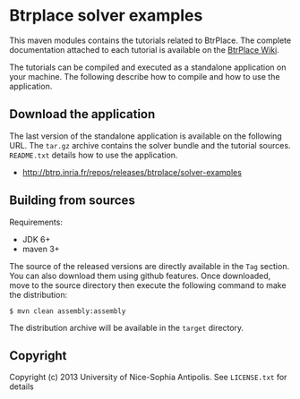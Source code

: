 # Btrplace solver examples #

This maven modules contains the tutorials related to BtrPlace.
The complete documentation attached to each tutorial is available on
the [BtrPlace Wiki](https://github.com/fhermeni/btrplace-solver/wiki/Tutorials).

The tutorials can be compiled and executed as a standalone application on your machine.
The following describe how to compile and how to use the application.

## Download the application ##

The last version of the standalone application is available on the following URL.
The `tar.gz` archive contains the solver bundle and the tutorial sources. `README.txt` details
how to use the application.

* http://btrp.inria.fr/repos/releases/btrplace/solver-examples

## Building from sources ##

Requirements:
* JDK 6+
* maven 3+

The source of the released versions are directly available in the `Tag` section.
You can also download them using github features.
Once downloaded, move to the source directory then execute the following command
to make the distribution:

    $ mvn clean assembly:assembly

The distribution archive will be available in the `target` directory.

## Copyright ##
Copyright (c) 2013 University of Nice-Sophia Antipolis. See `LICENSE.txt` for details
